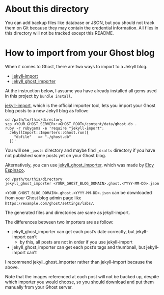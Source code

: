 # About this directory
You can add backup files like database or JSON, but you should not track them on Git because they may contain the credential information. All files in this directory will not be tracked except this README.



# How to import from your Ghost blog
When it comes to Ghost, there are two ways to import to a Jekyll blog.

* [jekyll-import](https://import.jekyllrb.com/docs/ghost/)
* [jekyll_ghost_importer](https://github.com/eloyesp/jekyll_ghost_importer)

At the instruction below, I assume you have already installed all gems used in this project by `bundle install`.

[jekyll-import](https://import.jekyllrb.com/docs/ghost/), which is the official importer tool, lets you import your Ghost blog posts to a new Jekyll blog as follow:

```shell
cd /path/to/this/directory
scp <YOUR_GHOST_SERVER>:<GHOST_ROOT>/content/data/ghost.db .
ruby -r rubygems -e 'require "jekyll-import";
  JekyllImport::Importers::Ghost.run({
    "dbfile"   => "./ghost.db"
  })'
```

You will see `_posts` directory and maybe find `_drafts` directory if you have not published some posts yet on your Ghost blog.

Alternatively, you can use [jekyll_ghost_importer](https://github.com/eloyesp/jekyll_ghost_importer), which was made by [Eloy Espinaco](https://github.com/eloyesp).

```shell
cd /path/to/this/directory
jekyll_ghost_importer <YOUR_GHOST_BLOG_DOMAIN>.ghost.<YYYY-MM-DD>.json
```

`<YOUR_GHOST_BLOG_DOMAIN>.ghost.<YYYY-MM-DD>.json` can be downloaded from your Ghost blog admin page like `https://example.com/ghost/settings/labs/`.

The generated files and directories are same as jekyll-import.

The differences between two importers are as follow:

* jekyll_ghost_importer can get each post’s date correctly, but jekyll-import can’t
  * by this, all posts are not in order if you use jekyll-import
* jekyll_ghost_importer can get each post’s tags and thumbnail, but jekyll-import can’t

I recommend jekyll_ghost_importer rather than jekyll-import because the above.

Note that the images referenced at each post will not be backed up, despite which importer you would choose, so you should download and put them manually from your Ghost server.
